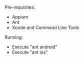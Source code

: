 Pre-requisites:
 - Appium
 - Ant
 - Xcode and Command Line Tools
 
Running:
 - Execute "ant android"
 - Execute "ant ios"
